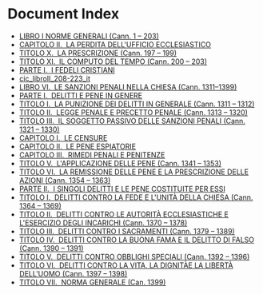 # Document Index

- [LIBRO I NORME GENERALI (Cann. 1 – 203)](cic_libroI_1-6_it.md)
- [CAPITOLO II.  LA PERDITA DELL'UFFICIO ECCLESIASTICO](cic_libroI_184-186_it.md)
- [TITOLO
                                              X.  LA PRESCRIZIONE (Cann. 197 – 199)](cic_libroI_197-199_it.md)
- [TITOLO
                                              XI.  IL COMPUTO DEL TEMPO (Cann. 200 – 203)](cic_libroI_200-203_it.md)
- [PARTE I.  I FEDELI CRISTIANI](cic_libroII_204-207_it.md)
- [cic_libroII_208-223_it](cic_libroII_208-223_it.md)
- [LIBRO VI.  LE SANZIONI
                                PENALI NELLA CHIESA (Cann. 1311–1399)](cic_libroVI_1311-1312_it.md)
- [PARTE I.  DELITTI E PENE IN
                                    GENERE](cic_libroVI_1311-1312_it.md)
- [TITOLO I.  LA PUNIZIONE DEI DELITTI IN GENERALE (Cann. 1311
                                          – 1312)](cic_libroVI_1311-1312_it.md)
- [TITOLO II.  LEGGE
                                          PENALE E PRECETTO PENALE (Cann. 1313 – 1320)](cic_libroVI_1313-1320_it.md)
- [TITOLO III.  IL
                                          SOGGETTO PASSIVO DELLE SANZIONI PENALI (Cann. 1321 – 1330)](cic_libroVI_1321-1330_it.md)
- [CAPITOLO I.  LE
                                              CENSURE](cic_libroVI_1331-1335_it.md)
- [CAPITOLO II.  LE
                                              PENE ESPIATORIE](cic_libroVI_1336-1338_it.md)
- [CAPITOLO III. 
                                              RIMEDI PENALI E PENITENZE](cic_libroVI_1339-1340_it.md)
- [TITOLO V. 
                                          L'APPLICAZIONE DELLE PENE (Cann. 1341 – 1353)](cic_libroVI_1341-1353_it.md)
- [TITOLO VI.  LA
                                          REMISSIONE DELLE PENE E LA PRESCRIZIONE DELLE AZIONI (Cann. 1354 –
                                          1363)](cic_libroVI_1354-1363_it.md)
- [PARTE II. 
                                    I SINGOLI DELITTI E LE PENE COSTITUITE PER ESSI](cic_libroVI_1364-1369_it.md)
- [TITOLO I.  DELITTI
                                          CONTRO LA
                                          FEDE E L'UNITÀ DELLA CHIESA (Cann. 1364 – 1369)](cic_libroVI_1364-1369_it.md)
- [TITOLO II.  DELITTI
                                          CONTRO LE AUTORITÀ ECCLESIASTICHE E L'ESERCIZIO
                                          DEGLI INCARICHI (Cann. 1370 – 1378)](cic_libroVI_1370-1377_it.md)
- [TITOLO III. 
                                          DELITTI CONTRO I SACRAMENTI (Cann. 1379 – 1389)](cic_libroVI_1378-1389_it.md)
- [TITOLO IV. 
                                          DELITTI CONTRO LA BUONA FAMA E IL DELITTO DI FALSO (Cann. 1390 –
                                          1391)](cic_libroVI_1390-1391_it.md)
- [TITOLO V.  DELITTI
                                          CONTRO OBBLIGHI SPECIALI (Cann. 1392 – 1396)](cic_libroVI_1392-1396_it.md)
- [TITOLO VI.  DELITTI
                                          CONTRO LA VITA,
                                          LA DIGNITÀE LA
                                          LIBERTÀ DELL'UOMO (Cann. 1397 – 1398)](cic_libroVI_1397-1398_it.md)
- [TITOLO VII.  NORMA
                                          GENERALE (Can. 1399)](cic_libroVI_1399_it.md)
